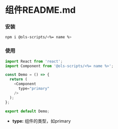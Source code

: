 # 组件README.md

### 安装

```bash
npm i @ols-scripts/<%= name %>
```

### 使用

```js
import React from 'react';
import Component from '@ols-scripts/<%= name %>';

const Demo = () => {
  return (
    <Component
      type="primary"
    />
  );
};

export default Demo;
```

- **type:** 组件的类型，如primary
